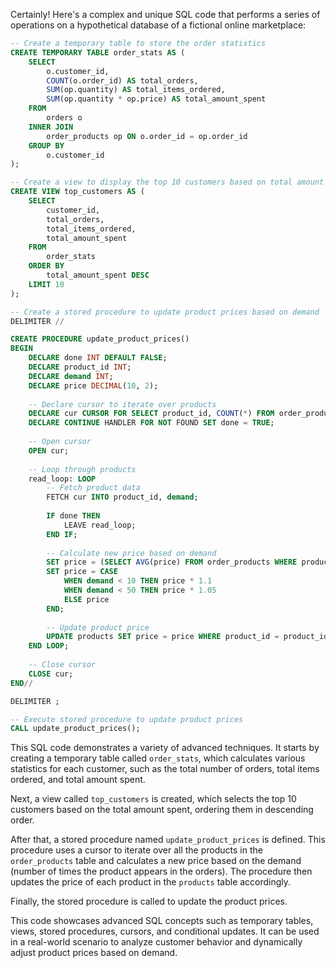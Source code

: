 Certainly! Here's a complex and unique SQL code that performs a series of operations on a hypothetical database of a fictional online marketplace:

```sql
-- Create a temporary table to store the order statistics
CREATE TEMPORARY TABLE order_stats AS (
    SELECT
        o.customer_id,
        COUNT(o.order_id) AS total_orders,
        SUM(op.quantity) AS total_items_ordered,
        SUM(op.quantity * op.price) AS total_amount_spent
    FROM
        orders o
    INNER JOIN
        order_products op ON o.order_id = op.order_id
    GROUP BY
        o.customer_id
);

-- Create a view to display the top 10 customers based on total amount spent
CREATE VIEW top_customers AS (
    SELECT
        customer_id,
        total_orders,
        total_items_ordered,
        total_amount_spent
    FROM
        order_stats
    ORDER BY
        total_amount_spent DESC
    LIMIT 10
);

-- Create a stored procedure to update product prices based on demand
DELIMITER //

CREATE PROCEDURE update_product_prices()
BEGIN
    DECLARE done INT DEFAULT FALSE;
    DECLARE product_id INT;
    DECLARE demand INT;
    DECLARE price DECIMAL(10, 2);
    
    -- Declare cursor to iterate over products
    DECLARE cur CURSOR FOR SELECT product_id, COUNT(*) FROM order_products GROUP BY product_id;
    DECLARE CONTINUE HANDLER FOR NOT FOUND SET done = TRUE;
    
    -- Open cursor
    OPEN cur;
    
    -- Loop through products
    read_loop: LOOP
        -- Fetch product data
        FETCH cur INTO product_id, demand;
        
        IF done THEN
            LEAVE read_loop;
        END IF;
        
        -- Calculate new price based on demand
        SET price = (SELECT AVG(price) FROM order_products WHERE product_id = product_id);
        SET price = CASE
            WHEN demand < 10 THEN price * 1.1
            WHEN demand < 50 THEN price * 1.05
            ELSE price
        END;
        
        -- Update product price
        UPDATE products SET price = price WHERE product_id = product_id;
    END LOOP;
    
    -- Close cursor
    CLOSE cur;
END//

DELIMITER ;

-- Execute stored procedure to update product prices
CALL update_product_prices();
```

This SQL code demonstrates a variety of advanced techniques. It starts by creating a temporary table called `order_stats`, which calculates various statistics for each customer, such as the total number of orders, total items ordered, and total amount spent.

Next, a view called `top_customers` is created, which selects the top 10 customers based on the total amount spent, ordering them in descending order.

After that, a stored procedure named `update_product_prices` is defined. This procedure uses a cursor to iterate over all the products in the `order_products` table and calculates a new price based on the demand (number of times the product appears in the orders). The procedure then updates the price of each product in the `products` table accordingly.

Finally, the stored procedure is called to update the product prices.

This code showcases advanced SQL concepts such as temporary tables, views, stored procedures, cursors, and conditional updates. It can be used in a real-world scenario to analyze customer behavior and dynamically adjust product prices based on demand.